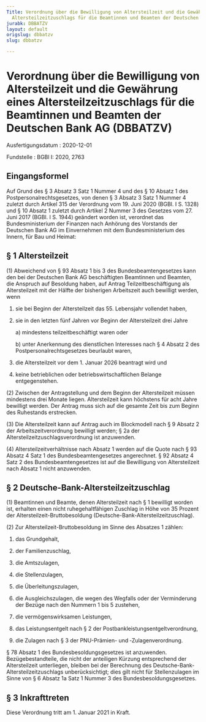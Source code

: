 ```yaml
---
Title: Verordnung über die Bewilligung von Altersteilzeit und die Gewährung eines
  Altersteilzeitzuschlags für die Beamtinnen und Beamten der Deutschen Bank AG
jurabk: DBBATZV
layout: default
origslug: dbbatzv
slug: dbbatzv

---
```


# Verordnung über die Bewilligung von Altersteilzeit und die Gewährung eines Altersteilzeitzuschlags für die Beamtinnen und Beamten der Deutschen Bank AG (DBBATZV)

Ausfertigungsdatum
:   2020-12-01

Fundstelle
:   BGBl I: 2020, 2763


## Eingangsformel

Auf Grund des § 3 Absatz 3 Satz 1 Nummer 4 und des § 10 Absatz 1 des Postpersonalrechtsgesetzes, von denen § 3 Absatz 3 Satz 1 Nummer 4 zuletzt durch Artikel 315 der Verordnung vom 19. Juni 2020 (BGBl. I S. 1328) und § 10 Absatz 1 zuletzt durch Artikel 2 Nummer 3 des Gesetzes vom 27. Juni 2017 (BGBl. I S. 1944) geändert worden ist, verordnet das Bundesministerium der Finanzen nach Anhörung des Vorstands der Deutschen Bank AG im Einvernehmen mit dem Bundesministerium des Innern, für Bau und Heimat:


## § 1 Altersteilzeit

(1) Abweichend von § 93 Absatz 1 bis 3 des Bundesbeamtengesetzes kann den bei der Deutschen Bank AG beschäftigten Beamtinnen und Beamten, die Anspruch auf Besoldung haben, auf Antrag Teilzeitbeschäftigung als Altersteilzeit mit der Hälfte der bisherigen Arbeitszeit auch bewilligt werden, wenn

1.  sie bei Beginn der Altersteilzeit das 55. Lebensjahr vollendet haben,


2.  sie in den letzten fünf Jahren vor Beginn der Altersteilzeit drei Jahre

    a)  mindestens teilzeitbeschäftigt waren oder


    b)  unter Anerkennung des dienstlichen Interesses nach § 4 Absatz 2 des Postpersonalrechtsgesetzes beurlaubt waren,





3.  die Altersteilzeit vor dem 1. Januar 2026 beantragt wird und


4.  keine betrieblichen oder betriebswirtschaftlichen Belange entgegenstehen.




(2) Zwischen der Antragstellung und dem Beginn der Altersteilzeit müssen mindestens drei Monate liegen. Altersteilzeit kann höchstens für acht Jahre bewilligt werden. Der Antrag muss sich auf die gesamte Zeit bis zum Beginn des Ruhestands erstrecken.

(3) Die Altersteilzeit kann auf Antrag auch im Blockmodell nach § 9 Absatz 2 der Arbeitszeitverordnung bewilligt werden; § 2a der Altersteilzeitzuschlagsverordnung ist anzuwenden.

(4) Altersteilzeitverhältnisse nach Absatz 1 werden auf die Quote nach § 93 Absatz 4 Satz 1 des Bundesbeamtengesetzes angerechnet. § 92 Absatz 4 Satz 2 des Bundesbeamtengesetzes ist auf die Bewilligung von Altersteilzeit nach Absatz 1 nicht anzuwenden.


## § 2 Deutsche-Bank-Altersteilzeitzuschlag

(1) Beamtinnen und Beamte, denen Altersteilzeit nach § 1 bewilligt worden ist, erhalten einen nicht ruhegehaltfähigen Zuschlag in Höhe von 35 Prozent der Altersteilzeit-Bruttobesoldung (Deutsche-Bank-Altersteilzeitzuschlag).

(2) Zur Altersteilzeit-Bruttobesoldung im Sinne des Absatzes 1 zählen:

1.  das Grundgehalt,


2.  der Familienzuschlag,


3.  die Amtszulagen,


4.  die Stellenzulagen,


5.  die Überleitungszulagen,


6.  die Ausgleichszulagen, die wegen des Wegfalls oder der Verminderung der Bezüge nach den Nummern 1 bis 5 zustehen,


7.  die vermögenswirksamen Leistungen,


8.  das Leistungsentgelt nach § 2 der Postbankleistungsentgeltverordnung,


9.  die Zulagen nach § 3 der PNU-Prämien- und ‑Zulagenverordnung.



§ 78 Absatz 1 des Bundesbesoldungsgesetzes ist anzuwenden. Bezügebestandteile, die nicht der anteiligen Kürzung entsprechend der Altersteilzeit unterliegen, bleiben bei der Berechnung des Deutsche-Bank-Altersteilzeitzuschlags unberücksichtigt; dies gilt nicht für Stellenzulagen im Sinne von § 6 Absatz 1a Satz 1 Nummer 3 des Bundesbesoldungsgesetzes.


## § 3 Inkrafttreten

Diese Verordnung tritt am 1. Januar 2021 in Kraft.


